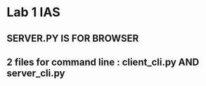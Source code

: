 # Lab 1 IAS

## SERVER.PY IS FOR BROWSER
## 2 files for command line : client_cli.py AND server_cli.py
